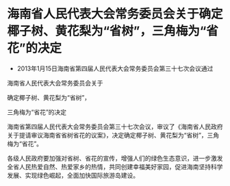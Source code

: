 # 海南省人民代表大会常务委员会关于确定椰子树、黄花梨为“省树”，三角梅为“省花”的决定

- 2013年1月15日海南省第四届人民代表大会常务委员会第三十七次会议通过

<!-- INFO END -->

海南省人民代表大会常务委员会关于

确定椰子树、黄花梨为“省树”，

三角梅为“省花”的决定

海南省第四届人民代表大会常务委员会第三十七次会议，审议了《海南省人民政府关于提请审议海南省省树省花的议案》，决定确定椰子树、黄花梨为“省树”，三角梅为“省花”。

各级人民政府要加强对省树、省花的宣传，增强人们的绿色生态意识，进一步激发全省人民热爱自然、热爱家乡的热情，共同创建幸福美好家园，促进海南坚持科学发展、实现绿色崛起，全面加快国际旅游岛建设。

